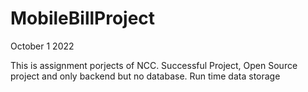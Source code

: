 # MobileBillProject
October 1 2022

This is assignment porjects of NCC. Successful Project, Open Source project and only backend but no database. Run time data storage

